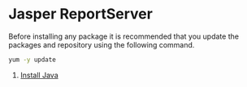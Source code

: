 # Jasper ReportServer

Before installing any package it is recommended that you update the packages and repository using the following command.

```sh
yum -y update
```

1. [Install Java](installJava.md)

